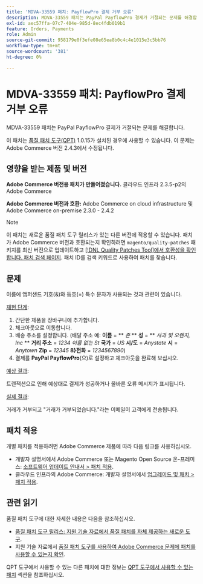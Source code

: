 ```yaml
---
title: 'MDVA-33559 패치: PayflowPro 결제 거부 오류'
description: MDVA-33559 패치는 PayPal PayflowPro 결제가 거절되는 문제를 해결합니다.
exl-id: aec57ffa-07c7-404e-985d-8ec4fdb019b1
feature: Orders, Payments
role: Admin
source-git-commit: 958179e0f3efe08e65ea8b0c4c4e1015e3c5bb76
workflow-type: tm+mt
source-wordcount: '381'
ht-degree: 0%

---
```


# MDVA-33559 패치: PayflowPro 결제 거부 오류

MDVA-33559 패치는 PayPal PayflowPro 결제가 거절되는 문제를 해결합니다.

이 패치는 [품질 패치 도구(QPT)](https://devdocs.magento.com/guides/v2.4/comp-mgr/patching.html#mqp) 1.0.15가 설치된 경우에 사용할 수 있습니다. 이 문제는 Adobe Commerce 버전 2.4.3에서 수정됩니다.

## 영향을 받는 제품 및 버전

**Adobe Commerce 버전용 패치가 만들어졌습니다.** 클라우드 인프라 2.3.5-p2의 Adobe Commerce

**Adobe Commerce 버전과 호환:** Adobe Commerce on cloud infrastructure 및 Adobe Commerce on-premise 2.3.0 - 2.4.2

>[!NOTE]
>
>이 패치는 새로운 품질 패치 도구 릴리스가 있는 다른 버전에 적용할 수 있습니다. 패치가 Adobe Commerce 버전과 호환되는지 확인하려면 `magento/quality-patches` 패키지를 최신 버전으로 업데이트하고 [[!DNL Quality Patches Tool]에서 호환성을 확인합니다. 패치 검색 페이지](https://devdocs.magento.com/quality-patches/tool.html#patch-grid). 패치 ID를 검색 키워드로 사용하여 패치를 찾습니다.

## 문제

이름에 앰퍼샌드 기호(&amp;)와 등호(=) 특수 문자가 사용되는 것과 관련이 있습니다.

<u>재현 단계</u>:

1. 간단한 제품을 장바구니에 추가합니다.
1. 체크아웃으로 이동합니다.
1. 배송 주소를 설정합니다. (배달 주소 예: **이름** = ** *존* ** **성** = ** *사과 및 오렌지, Inc* ** **거리 주소** = *1234 이름 없는 St* **국가** = *US* **시/도** = *Anystate* **시** = *Anytown* **Zip** = *12345* **8}전화** = *1234567890*)
1. 결제를 **PayPal PayflowPro**(으)로 설정하고 체크아웃을 완료해 보십시오.

<u>예상 결과</u>:

트랜잭션으로 인해 예상대로 결제가 성공하거나 올바른 오류 메시지가 표시됩니다.

<u>실제 결과</u>:

거래가 거부되고 &quot;거래가 거부되었습니다.&quot;라는 이메일이 고객에게 전송됩니다.

## 패치 적용

개별 패치를 적용하려면 Adobe Commerce 제품에 따라 다음 링크를 사용하십시오.

* 개발자 설명서에서 Adobe Commerce 또는 Magento Open Source 온-프레미스: [소프트웨어 업데이트 안내서 > 패치 적용](https://devdocs.magento.com/guides/v2.4/comp-mgr/patching/mqp.html).
* 클라우드 인프라의 Adobe Commerce: 개발자 설명서에서 [업그레이드 및 패치 > 패치 적용](https://devdocs.magento.com/cloud/project/project-patch.html).

## 관련 읽기

품질 패치 도구에 대한 자세한 내용은 다음을 참조하십시오.

* [품질 패치 도구 릴리스: 지원 기술 자료에서 품질 패치를 자체 제공하는 새로운 도구](/help/announcements/adobe-commerce-announcements/magento-quality-patches-released-new-tool-to-self-serve-quality-patches.md).
* 지원 기술 자료에서 [품질 패치 도구를 사용하여 Adobe Commerce 문제에 패치를 사용할 수 있는지 확인](/help/support-tools/patches-available-in-qpt-tool/check-patch-for-magento-issue-with-magento-quality-patches.md).

QPT 도구에서 사용할 수 있는 다른 패치에 대한 정보는 [QPT 도구에서 사용할 수 있는 패치](https://support.magento.com/hc/en-us/sections/360010506631-Patches-available-in-QPT-tool-) 섹션을 참조하십시오.
